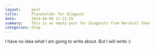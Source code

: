 ```yaml
---
layout:     post
title:      Placeholder for blogpost
date:       2014-06-08 11:21:29
summary:    This is an empty post for blogposts from Marshall Shen
categories: blog
---
```


I have no idea what I am going to write about.
But I will write :)


